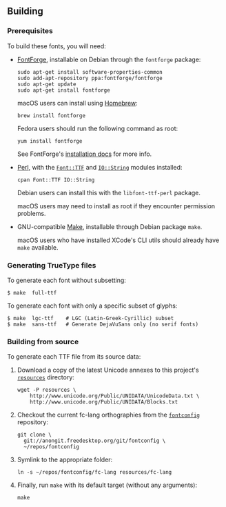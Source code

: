 Building
--------

### Prerequisites

To build these fonts, you will need:

* [FontForge][1], installable on Debian through the `fontforge` package:

  ~~~shell
  sudo apt-get install software-properties-common
  sudo add-apt-repository ppa:fontforge/fontforge
  sudo apt-get update
  sudo apt-get install fontforge
  ~~~

  macOS users can install using [Homebrew][2]:

  ~~~shell
  brew install fontforge
  ~~~

  Fedora users should run the following command as root:

  ~~~shell
  yum install fontforge
  ~~~

  See FontForge's [installation docs][3] for more info.


* [Perl][4], with the [`Font::TTF`][5] and [`IO::String`][6] modules
  installed:

  ~~~shell
  cpan Font::TTF IO::String
  ~~~

  Debian users can install this with the `libfont-ttf-perl` package.

  macOS users may need to install as root if they encounter
  permission problems.


* GNU-compatible [Make][7], installable through Debian package `make`.

  macOS users who have installed XCode's CLI utils should already
  have `make` available.


### Generating TrueType files

To generate each font without subsetting:

~~~console
$ make  full-ttf
~~~

To generate each font with only a specific subset of glyphs:
~~~console
$ make  lgc-ttf    # LGC (Latin-Greek-Cyrillic) subset
$ make  sans-ttf   # Generate DejaVuSans only (no serif fonts)
~~~


### Building from source

To generate each TTF file from its source data:

1. Download a copy of the latest Unicode annexes to this project's
   [`resources`](./resources) directory:

   ~~~shell
   wget -P resources \
       http://www.unicode.org/Public/UNIDATA/UnicodeData.txt \
       http://www.unicode.org/Public/UNIDATA/Blocks.txt
   ~~~~

2. Checkout the current fc-lang orthographies from the
   [`fontconfig`][8] repository:

   ~~~shell
   git clone \
     git://anongit.freedesktop.org/git/fontconfig \
     ~/repos/fontconfig
   ~~~

3. Symlink to the appropriate folder:

   ~~~shell
   ln -s ~/repos/fontconfig/fc-lang resources/fc-lang
   ~~~

4. Finally, run `make` with its default target (without any arguments):

   ~~~shell
   make
   ~~~


[1]: https://fontforge.github.io/en-US/
[2]: https://brew.sh/
[3]: http://designwithfontforge.com/en-US/Installing_Fontforge.html
[4]: https://www.perl.org/
[5]: https://metacpan.org/release/Font-TTF/
[6]: https://metacpan.org/pod/IO::String
[7]: http://www.gnu.org/software/make/manual/make.html
[8]: https://wiki.freedesktop.org/www/Software/fontconfig/
